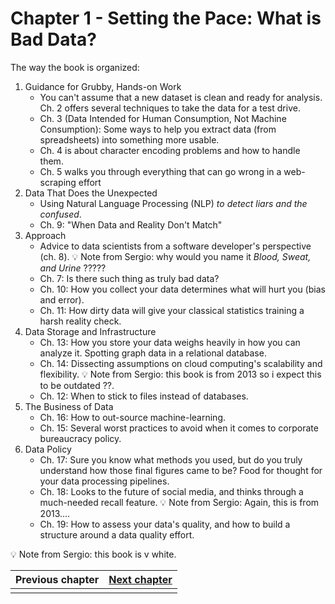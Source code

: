 # Chapter 1 - Setting the Pace: What is Bad Data?

The way the book is organized:

1. Guidance for Grubby, Hands-on Work
    - You can't assume that a new dataset is clean and ready for analysis. Ch. 2 offers several techniques to take the data for a test drive.
    - Ch. 3 (Data Intended for Human Consumption, Not Machine Consumption): Some ways to help you extract data (from spreadsheets) into something more usable.
    - Ch. 4 is about character encoding problems and how to handle them.
    - Ch. 5 walks you through everything that can go wrong in a web-scraping effort
2. Data That Does the Unexpected
    - Using Natural Language Processing (NLP) _to detect liars and the confused_.
    - Ch. 9: "When Data and Reality Don't Match"
3. Approach
    - Advice to data scientists from a software developer's perspective (ch. 8). :bulb: Note from Sergio: why would you name it _Blood, Sweat, and Urine_ ?????
    - Ch. 7: Is there such thing as truly bad data?
    - Ch. 10: How you collect your data determines what will hurt you (bias and error).
    - Ch. 11: How dirty data will give your classical statistics training a harsh reality check.
4. Data Storage and Infrastructure
    - Ch. 13: How you store your data weighs heavily in how you can analyze it. Spotting graph data in a relational database.
    - Ch. 14: Dissecting assumptions on cloud computing's scalability and flexibility. :bulb: Note from Sergio: this book is from 2013 so i expect this to be outdated ??. 
    - Ch. 12: When to stick to files instead of databases.
5. The Business of Data
    - Ch. 16: How to out-source machine-learning.
    - Ch. 15: Several worst practices to avoid when it comes to corporate bureaucracy policy.
6. Data Policy
    - Ch. 17: Sure you know what methods you used, but do you truly understand how those final figures came to be? Food for thought for your data processing pipelines.
    - Ch. 18: Looks to the future of social media, and thinks through a much-needed recall feature. :bulb: Note from Sergio: Again, this is from 2013....
    - Ch. 19: How to assess your data's quality, and how to build a structure around a data quality effort.

:bulb: Note from Sergio: this book is v white. 


| Previous chapter | [Next chapter](02-does_this_data_smell_funny) |
|:------------------------------------------:|:---------------------------:|
| | |